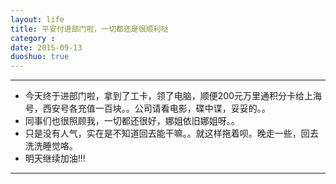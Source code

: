 ```yaml
---
layout: life
title: 平安付进部门啦，一切都还是很顺利哒
category : 
date: 2015-09-13
duoshuo: true
---
```


------------

* 今天终于进部门啦，拿到了工卡，领了电脑，顺便200元万里通积分卡给上海号，西安号各充值一百块。。公司请看电影，碟中谍，妥妥的。。
* 同事们也很照顾我，一切都还很好，娜姐依旧娜姐呀。。
* 只是没有人气，实在是不知道回去能干嘛。。就这样拖着呗。晚走一些，回去洗洗睡觉咯。
* 明天继续加油!!!

--------------
